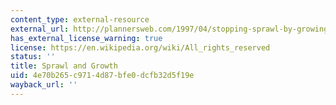 ```yaml
---
content_type: external-resource
external_url: http://plannersweb.com/1997/04/stopping-sprawl-by-growing-smarter/
has_external_license_warning: true
license: https://en.wikipedia.org/wiki/All_rights_reserved
status: ''
title: Sprawl and Growth
uid: 4e70b265-c971-4d87-bfe0-dcfb32d5f19e
wayback_url: ''
---
```


